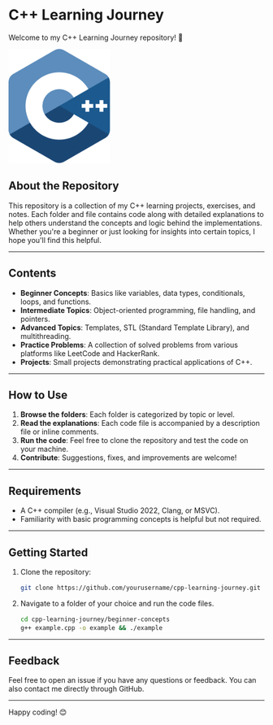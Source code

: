 # C++ Learning Journey

Welcome to my C++ Learning Journey repository! 🎉

<img src="public/cpp.svg" alt="cpp-logo" width="200" />

## About the Repository

This repository is a collection of my C++ learning projects, exercises, and notes. Each folder and file contains code along with detailed explanations to help others understand the concepts and logic behind the implementations. Whether you're a beginner or just looking for insights into certain topics, I hope you'll find this helpful.

---

## Contents

- **Beginner Concepts**: Basics like variables, data types, conditionals, loops, and functions.
- **Intermediate Topics**: Object-oriented programming, file handling, and pointers.
- **Advanced Topics**: Templates, STL (Standard Template Library), and multithreading.
- **Practice Problems**: A collection of solved problems from various platforms like LeetCode and HackerRank.
- **Projects**: Small projects demonstrating practical applications of C++.

---

## How to Use

1. **Browse the folders**: Each folder is categorized by topic or level.
2. **Read the explanations**: Each code file is accompanied by a description file or inline comments.
3. **Run the code**: Feel free to clone the repository and test the code on your machine.
4. **Contribute**: Suggestions, fixes, and improvements are welcome!

---

## Requirements

- A C++ compiler (e.g., Visual Studio 2022, Clang, or MSVC).
- Familiarity with basic programming concepts is helpful but not required.

---

## Getting Started

1. Clone the repository:
   ```bash
   git clone https://github.com/yourusername/cpp-learning-journey.git
   ```
2. Navigate to a folder of your choice and run the code files.
   ```bash
   cd cpp-learning-journey/beginner-concepts
   g++ example.cpp -o example && ./example
   ```

---

## Feedback

Feel free to open an issue if you have any questions or feedback. You can also contact me directly through GitHub.

---

Happy coding! 😊

